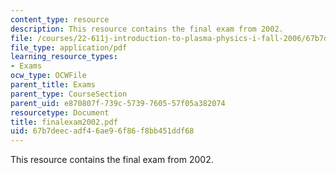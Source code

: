 ```yaml
---
content_type: resource
description: This resource contains the final exam from 2002.
file: /courses/22-611j-introduction-to-plasma-physics-i-fall-2006/67b7deecadf46ae96f86f8bb451ddf68_finalexam2002.pdf
file_type: application/pdf
learning_resource_types:
- Exams
ocw_type: OCWFile
parent_title: Exams
parent_type: CourseSection
parent_uid: e870807f-739c-5739-7605-57f05a382074
resourcetype: Document
title: finalexam2002.pdf
uid: 67b7deec-adf4-6ae9-6f86-f8bb451ddf68
---
```

This resource contains the final exam from 2002.

